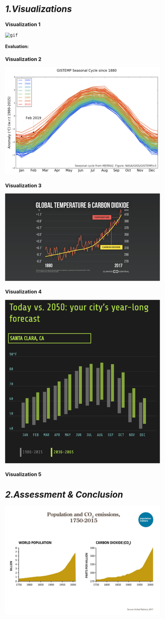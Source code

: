 # *1.Visualizations*

### Visualization 1

<kbd>![gif](images/3.gif)</kbd>

#### Evaluation:

### Visualization 2

<kbd>![png](images/4.png)</kbd>




### Visualization 3
<kbd>![png](images/6.png)</kbd>



### Visualization 4

<kbd>![png](images/5.PNG)</kbd>

### Visualization 5



# *2.Assessment & Conclusion*
<kbd>![img](images/2.jpg)</kbd>